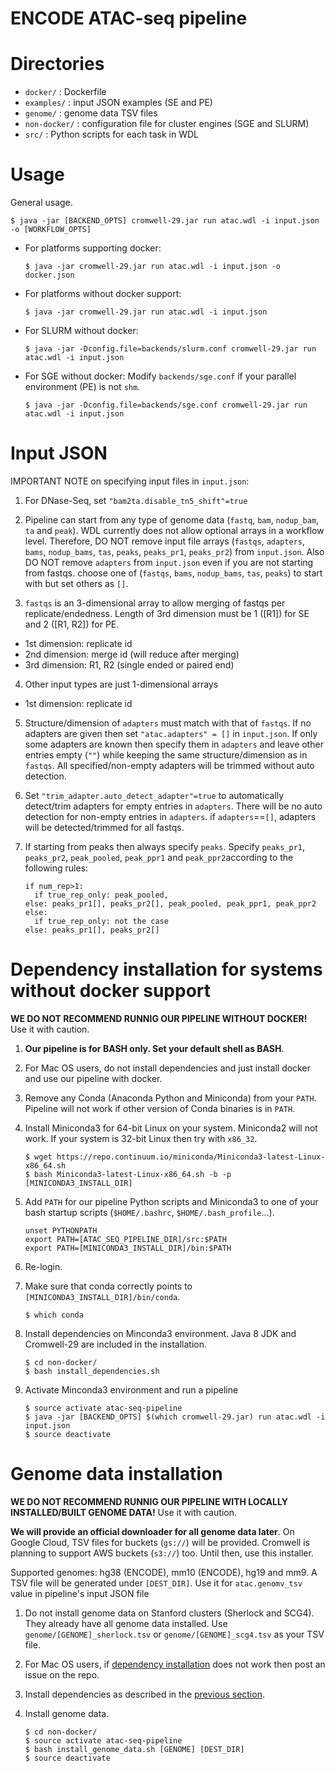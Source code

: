ENCODE ATAC-seq pipeline
===================================================

# Directories

* `docker/` : Dockerfile
* `examples/` : input JSON examples (SE and PE)
* `genome/` : genome data TSV files
* `non-docker/` : configuration file for cluster engines (SGE and SLURM)
* `src/` : Python scripts for each task in WDL

# Usage

General usage.

```
$ java -jar [BACKEND_OPTS] cromwell-29.jar run atac.wdl -i input.json -o [WORKFLOW_OPTS]
```

* For platforms supporting docker:

     ```
     $ java -jar cromwell-29.jar run atac.wdl -i input.json -o docker.json
     ```

* For platforms without docker support:

     ```
     $ java -jar cromwell-29.jar run atac.wdl -i input.json
     ```

* For SLURM without docker:
 
     ```
     $ java -jar -Dconfig.file=backends/slurm.conf cromwell-29.jar run atac.wdl -i input.json
     ```

* For SGE without docker: Modify `backends/sge.conf` if your parallel environment (PE) is not `shm`.

     ```
     $ java -jar -Dconfig.file=backends/sge.conf cromwell-29.jar run atac.wdl -i input.json
     ```

# Input JSON

IMPORTANT NOTE on specifying input files in `input.json`:

1) For DNase-Seq, set `"bam2ta.disable_tn5_shift"=true`

2) Pipeline can start from any type of genome data (`fastq`, `bam`, `nodup_bam`, `ta` and `peak`). WDL currently does not allow optional arrays in a workflow level. Therefore, DO NOT remove input file arrays (`fastqs`, `adapters`, `bams`, `nodup_bams`, `tas`, `peaks`, `peaks_pr1`, `peaks_pr2`) from `input.json`. Also DO NOT remove `adapters` from `input.json` even if you are not starting from fastqs.
choose one of (`fastqs`, `bams`, `nodup_bams`, `tas`, `peaks`) to start with but set others as `[]`.

3) `fastqs` is an 3-dimensional array to allow merging of fastqs per replicate/endedness. Length of 3rd dimension must be 1 ([R1]) for SE and 2 ([R1, R2]) for PE.
  - 1st dimension: replicate id
  - 2nd dimension: merge id (will reduce after merging)
  - 3rd dimension: R1, R2 (single ended or paired end)

4) Other input types are just 1-dimensional arrays
  - 1st dimension: replicate id

5) Structure/dimension of `adapters` must match with that of `fastqs`. If no adapters are given then set `"atac.adapters" = []` in `input.json`. If only some adapters are known then specify them in `adapters` and leave other entries empty (`""`) while keeping the same structure/dimension as in `fastqs`. All specified/non-empty adapters will be trimmed without auto detection.

6) Set `"trim_adapter.auto_detect_adapter"=true` to automatically detect/trim adapters for empty entries in `adapters`. There will be no auto detection for non-empty entries in `adapters`. if `adapters`==`[]`, adapters will be detected/trimmed for all fastqs.

7) If starting from peaks then always specify `peaks`. Specify `peaks_pr1`, `peaks_pr2`, `peak_pooled`, `peak_ppr1` and `peak_ppr2`according to the following rules:
     ```
     if num_rep>1:
       if true_rep_only: peak_pooled, 
     else: peaks_pr1[], peaks_pr2[], peak_pooled, peak_ppr1, peak_ppr2
     else:
       if true_rep_only: not the case
     else: peaks_pr1[], peaks_pr2[]
     ```



# Dependency installation for systems without docker support

**WE DO NOT RECOMMEND RUNNIG OUR PIPELINE WITHOUT DOCKER!** Use it with caution.

1) **Our pipeline is for BASH only. Set your default shell as BASH**.

2) For Mac OS users, do not install dependencies and just install docker and use our pipeline with docker.

3) Remove any Conda (Anaconda Python and Miniconda) from your `PATH`. Pipeline will not work if other version of Conda binaries is in `PATH`.

4) Install Miniconda3 for 64-bit Linux on your system. Miniconda2 will not work. If your system is 32-bit Linux then try with `x86_32`.
   ```
   $ wget https://repo.continuum.io/miniconda/Miniconda3-latest-Linux-x86_64.sh
   $ bash Miniconda3-latest-Linux-x86_64.sh -b -p [MINICONDA3_INSTALL_DIR]
   ```

5) Add `PATH` for our pipeline Python scripts and Miniconda3 to one of your bash startup scripts (`$HOME/.bashrc`, `$HOME/.bash_profile`...). 
   ```
   unset PYTHONPATH
   export PATH=[ATAC_SEQ_PIPELINE_DIR]/src:$PATH
   export PATH=[MINICONDA3_INSTALL_DIR]/bin:$PATH
   ```

6) Re-login.

7) Make sure that conda correctly points to `[MINICONDA3_INSTALL_DIR]/bin/conda`.
   ```
   $ which conda
   ```

8) Install dependencies on Minconda3 environment. Java 8 JDK and Cromwell-29 are included in the installation.
	 ```
   $ cd non-docker/
	 $ bash install_dependencies.sh
	 ```

9) Activate Minconda3 environment and run a pipeline
	 ```
	 $ source activate atac-seq-pipeline
	 $ java -jar [BACKEND_OPTS] $(which cromwell-29.jar) run atac.wdl -i input.json
   $ source deactivate
	 ```

# Genome data installation

**WE DO NOT RECOMMEND RUNNIG OUR PIPELINE WITH LOCALLY INSTALLED/BUILT GENOME DATA!** Use it with caution.

**We will provide an official downloader for all genome data later**. On Google Cloud, TSV files for buckets (`gs://`) will be provided. Cromwell is planning to support AWS buckets (`s3://`) too. Until then, use this installer.

Supported genomes: hg38 (ENCODE), mm10 (ENCODE), hg19 and mm9. A TSV file will be generated under `[DEST_DIR]`. Use it for `atac.genomv_tsv` value in pipeline's input JSON file

1) Do not install genome data on Stanford clusters (Sherlock and SCG4). They already have all genome data installed. Use `genome/[GENOME]_sherlock.tsv` or `genome/[GENOME]_scg4.tsv` as your TSV file.

2) For Mac OS users, if [dependency installation](#dependency-installation-for-systems-without-docker-support) does not work then post an issue on the repo.

3) Install dependencies as described in the [previous section](#dependency-installation-for-systems-without-docker-support).

4) Install genome data.
   ```
   $ cd non-docker/
   $ source activate atac-seq-pipeline
   $ bash install_genome_data.sh [GENOME] [DEST_DIR]
   $ source deactivate
   ```
